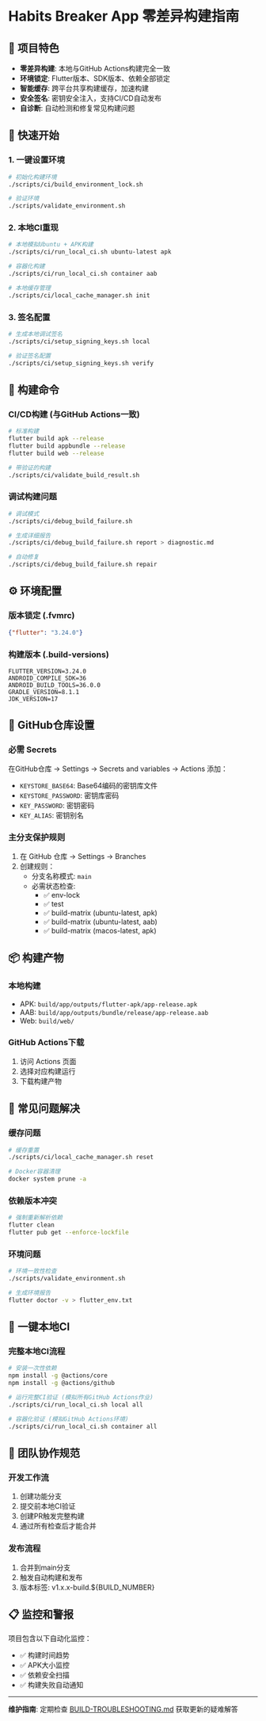 # Habits Breaker App 零差异构建指南

## 🎯 项目特色

- **零差异构建**: 本地与GitHub Actions构建完全一致
- **环境锁定**: Flutter版本、SDK版本、依赖全部锁定
- **智能缓存**: 跨平台共享构建缓存，加速构建
- **安全签名**: 密钥安全注入，支持CI/CD自动发布
- **自诊断**: 自动检测和修复常见构建问题

## 🚀 快速开始

### 1. 一键设置环境

```bash
# 初始化构建环境
./scripts/ci/build_environment_lock.sh

# 验证环境
./scripts/validate_environment.sh
```

### 2. 本地CI重现

```bash
# 本地模拟Ubuntu + APK构建
./scripts/ci/run_local_ci.sh ubuntu-latest apk

# 容器化构建
./scripts/ci/run_local_ci.sh container aab

# 本地缓存管理
./scripts/ci/local_cache_manager.sh init
```

### 3. 签名配置

```bash
# 生成本地调试签名
./scripts/ci/setup_signing_keys.sh local

# 验证签名配置
./scripts/ci/setup_signing_keys.sh verify
```

## 🔧 构建命令

### CI/CD构建 (与GitHub Actions一致)

```bash
# 标准构建
flutter build apk --release
flutter build appbundle --release
flutter build web --release

# 带验证的构建
./scripts/ci/validate_build_result.sh
```

### 调试构建问题

```bash
# 调试模式
./scripts/ci/debug_build_failure.sh

# 生成详细报告
./scripts/ci/debug_build_failure.sh report > diagnostic.md

# 自动修复
./scripts/ci/debug_build_failure.sh repair
```

## ⚙️ 环境配置

### 版本锁定 (.fvmrc)
```json
{"flutter": "3.24.0"}
```

### 构建版本 (.build-versions)
```
FLUTTER_VERSION=3.24.0
ANDROID_COMPILE_SDK=36
ANDROID_BUILD_TOOLS=36.0.0
GRADLE_VERSION=8.1.1
JDK_VERSION=17
```

## 🔐 GitHub仓库设置

### 必需 Secrets
在GitHub仓库 -> Settings -> Secrets and variables -> Actions 添加：

- `KEYSTORE_BASE64`: Base64编码的密钥库文件
- `KEYSTORE_PASSWORD`: 密钥库密码
- `KEY_PASSWORD`: 密钥密码
- `KEY_ALIAS`: 密钥别名

### 主分支保护规则
1. 在 GitHub 仓库 -> Settings -> Branches
2. 创建规则：
   - 分支名称模式: `main`
   - 必需状态检查:
     - ✅ env-lock
     - ✅ test
     - ✅ build-matrix (ubuntu-latest, apk)
     - ✅ build-matrix (ubuntu-latest, aab)
     - ✅ build-matrix (macos-latest, apk)

## 📦 构建产物

### 本地构建
- APK: `build/app/outputs/flutter-apk/app-release.apk`
- AAB: `build/app/outputs/bundle/release/app-release.aab`
- Web: `build/web/`

### GitHub Actions下载
1. 访问 Actions 页面
2. 选择对应构建运行
3. 下载构建产物

## 🐛 常见问题解决

### 缓存问题
```bash
# 缓存重置
./scripts/ci/local_cache_manager.sh reset

# Docker容器清理
docker system prune -a
```

### 依赖版本冲突
```bash
# 强制重新解析依赖
flutter clean
flutter pub get --enforce-lockfile
```

### 环境问题
```bash
# 环境一致性检查
./scripts/validate_environment.sh

# 生成环境报告
flutter doctor -v > flutter_env.txt
```

## 🔄 一键本地CI

### 完整本地CI流程
```bash
# 安装一次性依赖
npm install -g @actions/core
npm install -g @actions/github

# 运行完整CI验证 (模拟所有GitHub Actions作业)
./scripts/ci/run_local_ci.sh local all

# 容器化验证 (模拟GitHub Actions环境)
./scripts/ci/run_local_ci.sh container all
```

## 👥 团队协作规范

### 开发工作流
1. 创建功能分支
2. 提交前本地CI验证
3. 创建PR触发完整构建
4. 通过所有检查后才能合并

### 发布流程
1. 合并到main分支
2. 触发自动构建和发布
3. 版本标签: v1.x.x-build.${BUILD_NUMBER}

## 📋 监控和警报

项目包含以下自动化监控：
- ✅ 构建时间趋势
- ✅ APK大小监控
- ✅ 依赖安全扫描
- ✅ 构建失败自动通知

---
**维护指南**: 定期检查 [BUILD-TROUBLESHOOTING.md](BUILD-TROUBLESHOOTING.md) 获取更新的疑难解答